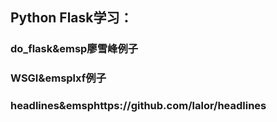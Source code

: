 ## Python Flask学习：
### do_flask&emsp廖雪峰例子
### WSGI&emsplxf例子
### headlines&emsphttps://github.com/lalor/headlines
